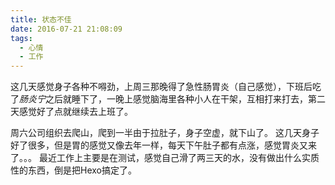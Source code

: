```yaml
---
title: 状态不佳
date: 2016-07-21 21:08:09
tags:
  - 心情
  - 工作
---
```


这几天感觉身子各种不嘚劲，上周三那晚得了急性肠胃炎（自己感觉），下班后吃了*肠炎宁*之后就睡下了，一晚上感觉脑海里各种小人在干架，互相打来打去，第二天感觉好了点就继续去上班了。
<!-- more -->
周六公司组织去爬山，爬到一半由于拉肚子，身子空虚，就下山了。
这几天身子好了很多，但是胃的感觉又像去年一样，每天下午肚子都有点涨，感觉胃炎又来了。。。
最近工作上主要是在测试，感觉自己滑了两三天的水，没有做出什么实质性的东西，倒是把Hexo搞定了。
